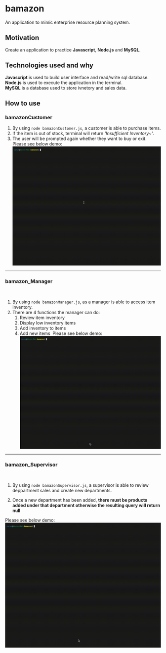 # bamazon
An application to mimic enterprise resource planning system.
​
## Motivation
Create an application to practice **Javascript**, **Node.js** and **MySQL**.
​
## Technologies used and why
**Javascript** is used to build user interface and read/write sql database.  
**Node.js** is used to execute the application in the terminal.  
**MySQL** is a database used to store ivnetory and sales data.
​
## How to use

### bamazonCustomer

1. By using `node bamazonCustomer.js`, a customer is able to purchase items.
2. If the item is out of stock, terminal will return *'Insufficient Inventory~'*.
3. The user will be prompted again whether they want to buy or exit.
​
Please see below demo:
​
![bamazon_Customer](/images/customer.gif)
------
### bamazon_Manager
​
1. By using `node bamazonManager.js`, as a manager is able to access item inventory.
​
2. There are 4 functions the manager can do:
​
    1. Review item inventory
​
    2. Display low inventory items
​
    3. Add inventory to items
​
    4. Add new items
​
Please see below demo:
​
![bamazon_Manager](/images/manager.gif)
------
### bamazon_Supervisor
​
1. By using `node bamazonSupervisor.js`, a supervisor is able to review deppartment sales and create new departments.

2. Once a new department has been added, **there must be products added under that department otherwise the resulting query will return null**

Please see below demo:
​
![bamazon_Supervisor](/images/supervisor.gif)